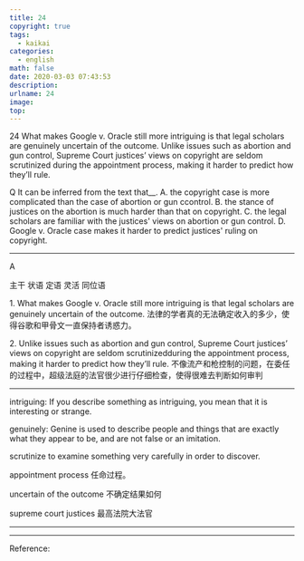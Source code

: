 ```yaml
---
title: 24
copyright: true
tags:
  - kaikai
categories:
  - english
math: false
date: 2020-03-03 07:43:53
description:
urlname: 24
image:
top:
---
```

<span id="inline-yellow">24</span>
What makes Google v. Oracle still more intriguing is that legal scholars are genuinely uncertain of the outcome. Unlike issues such as abortion and gun control, Supreme Court justices’ views on copyright are seldom scrutinized during the appointment process, making it harder to predict how they’ll rule.



<span id="inline-blue">Q</span>
It can be inferred from the text that__.
A. the copyright case is more complicated than the case of abortion or gun ccontrol.
B. the stance of justices on the abortion is much harder than that on copyright.
C. the legal scholars are familiar with the justices' views on abortion or gun control.
D. Google v. Oracle case makes it harder to predict justices' ruling on copyright.

---

<!--more-->

<span id="inline-toc">A</span>


<span id="inline-yellow">主干</span>
<span id="inline-green">状语</span>
<span id="inline-red">定语</span>
<span id="inline-blue">灵活</span>
<span id="inline-purple">同位语</span>

<span id="inline-toc">1.</span>
<span id="inline-yellow">What makes Google v. Oracle still more intriguing is that</span> <span id="inline-blue">legal scholars are genuinely uncertain of the outcome</span>.
法律的学者真的无法确定收入的多少，使得谷歌和甲骨文一直保持者诱惑力。



<span id="inline-toc">2.</span>
<span id="inline-green">Unlike issues such as abortion and gun control</span>, <span id="inline-yellow">Supreme Court justices’ views on copyright are seldom scrutinized</span><span id="inline-green">during the appointment process, making it harder to predict how they’ll rule.</span>
不像流产和枪控制的问题，在委任的过程中，超级法庭的法官很少进行仔细检查，使得很难去判断如何审判



---

<span id="inline-green">intriguing</span>:
If you describe something as intriguing, you mean that it is interesting or strange.


<span id="inline-green">genuinely</span>:
Genine is used to describe people and things that are exactly what they appear to be, and are not false or an imitation.

<span id="inline-green">scrutinize</span>
to examine something very carefully in order to discover.

<span id="inline-green">appointment process</span>
任命过程。

<span id="inline-green">uncertain of the outcome</span>
不确定结果如何

<span id="inline-green">supreme court justices</span>
最高法院大法官

---



---
Reference:

